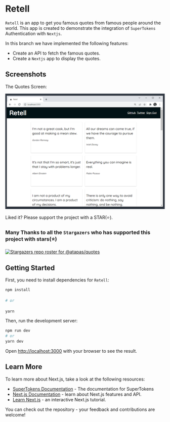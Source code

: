 # Retell

`Retell` is an app to get you famous quotes from famous people around the world. This app is created to demonstrate the integration of `SuperTokens` Authentication with `Nextjs`. 

In this branch we have implemented the following features:
- Create an API to fetch the famous quotes.
- Create a `Nextjs` app to display the quotes.
## Screenshots

The Quotes Screen:

<p align="center">
  <img src="screens/quotes.png" alt="quotes" />
</p>  

Liked it? Please support the project with a STAR(⭐).

### Many Thanks to all the `Stargazers` who has supported this project with stars(⭐)

[![Stargazers repo roster for @atapas/quotes](https://reporoster.com/stars/atapas/quotes)](https://github.com/atapas/quotes/stargazers)


## Getting Started
First, you need to install dependencies for `Retell`:

```bash
npm install

# or

yarn
```
Then, run the development server:

```bash
npm run dev
# or
yarn dev
```

Open [http://localhost:3000](http://localhost:3000) with your browser to see the result.

## Learn More

To learn more about Next.js, take a look at the following resources:
- [SuperTokens Documentation](https://supertokens.com/docs/community/introduction) - The documentation for SuperTokens
- [Next.js Documentation](https://nextjs.org/docs) - learn about Next.js features and API.
- [Learn Next.js](https://nextjs.org/learn) - an interactive Next.js tutorial.

You can check out the repository - your feedback and contributions are welcome!

